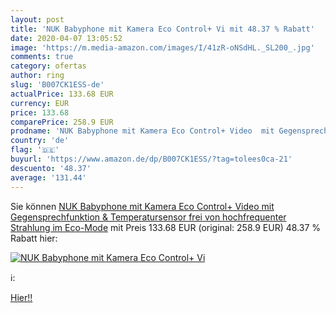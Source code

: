 ```yaml
---
layout: post
title: 'NUK Babyphone mit Kamera Eco Control+ Vi mit 48.37 % Rabatt'
date: 2020-04-07 13:05:52
image: 'https://m.media-amazon.com/images/I/41zR-oNSdHL._SL200_.jpg'
comments: true
category: ofertas
author: ring
slug: 'B007CK1ESS-de'
actualPrice: 133.68 EUR
currency: EUR
price: 133.68
comparePrice: 258.9 EUR
prodname: 'NUK Babyphone mit Kamera Eco Control+ Video  mit Gegensprechfunktion & Temperatursensor  frei von hochfrequenter Strahlung im Eco-Mode'
country: 'de'
flag: '🇩🇪'
buyurl: 'https://www.amazon.de/dp/B007CK1ESS/?tag=tolees0ca-21'
descuento: '48.37'
average: '131.44'
---
```


Sie können [NUK Babyphone mit Kamera Eco Control+ Video  mit Gegensprechfunktion & Temperatursensor  frei von hochfrequenter Strahlung im Eco-Mode](https://www.amazon.de/dp/B007CK1ESS/?tag=tolees0ca-21) mit Preis 133.68 EUR (original: 258.9 EUR) 48.37 % Rabatt hier:

[![NUK Babyphone mit Kamera Eco Control+ Vi](https://m.media-amazon.com/images/I/41zR-oNSdHL._SL200_.jpg)](https://www.amazon.de/dp/B007CK1ESS/?tag=tolees0ca-21)

ℹ️:


[Hier!!](https://www.amazon.de/dp/B007CK1ESS/?tag=tolees0ca-21)
